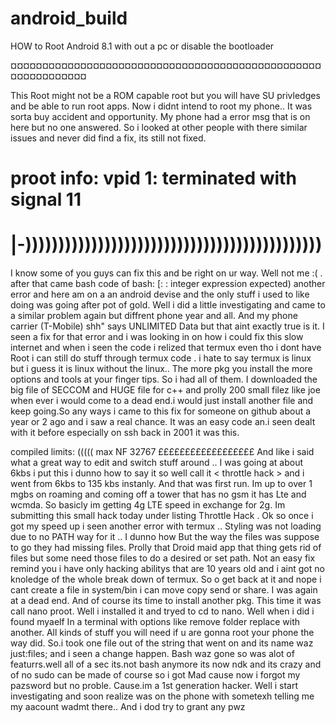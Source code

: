 # android_build
HOW to Root Android 8.1 with out a pc or disable the bootloader

¤¤¤¤¤¤¤¤¤¤¤¤¤¤¤¤¤¤¤¤¤¤¤¤¤¤¤¤¤¤¤¤¤¤¤¤¤¤¤¤¤¤¤¤¤¤¤¤¤¤¤¤¤¤¤¤¤¤¤¤¤

This Root might not be a ROM capable root but you will have SU privledges and be able to run root apps.
Now i didnt intend to root my phone.. It was sorta buy accident and opportunity.
My phone had a error msg that is on here but no one answered. So i looked at other people with there similar issues and never did find a fix, its still not fixed.
# proot info: vpid 1: terminated with signal 11
# |-)))))))))))))))))))))))))))))))))))))))))))))
I know some of you guys can fix this and be right on ur way. Well not me :( . after that came bash code of bash: [: : integer expression expected) another error and here am on a an android devise and the only stuff i used to like doing was going after pot of gold.
Well i did a little investigating and came to a similar problem again but diffrent phone year and all. And my phone carrier (T-Mobile) shh" says UNLIMITED Data but that aint exactly true is it. I seen a fix for that error and i was looking in on how i could fix this slow internet and when i seen the code i relized that termux even tho i dont have Root i can still do stuff through termux code . i hate to say termux is linux but i guess it is linux without the linux.. The more pkg you install the more options and tools at your finger tips.
So i had all of them. I downloaded the big file of SECCOM and HUGE file for c++ and prolly 200 small filez like joe when ever i would come to a dead end.i would just install another file and keep going.So any ways i came to this fix for someone on github about a year or 2 ago and i saw a real chance. It was an easy code an.i seen dealt with it before especially on ssh back in 2001 it was this.

compiled limits: (((((
max NF 32767
££££££££££££££££££ 
And like i said what a great way to edit and switch stuff around .. I was going at about 6kbs i put this i dunno how to say it so well call it < throttle hack > and i went from 6kbs to 135 kbs instanly. And that was first run. Im up to over 1 mgbs on roaming and coming off a tower that has no gsm it has Lte and wcmda. So basicly im getting 4g LTE speed in exchange for 2g. Im submitting this small hack today under listing Throttle Hack . Ok so once i got my speed up i seen another error with termux .. Styling was not loading due to no PATH way for it .. I dunno how
But the way the files was suppose to go they had missing files. Prolly that Droid maid app that thing gets rid of files but some need those files to do a desired or set path. Not an easy fix remind you i have only hacking abilitys that are 10 years old and i aint got no knoledge of the whole break down of termux. So o get back at it and nope i cant create a file in system/bin i can move copy send or share. I was again at a dead end. And of course its time to install another pkg. This time it was call nano proot. Well i installed it and tryed to cd to nano. Well when i did i found myaelf
In a terminal with options like remove folder replace with another. All kinds of stuff you will need if u are gonna root your phone the way did. So.i took one file out of the string that went on and its name waz just:files; and i seen a change happen. Bash waz gone so was alot of featurrs.well all of a sec its.not bash anymore its now ndk and its crazy and of no sudo can be made of course so i got Mad cause now i forgot my pazsword but no proble. Cause.im a 1st generation hacker. Well i start investigating and soon realize was on the phone with sometexh telling me my aacount wadmt there.. And i dod try to grant any pwz 
